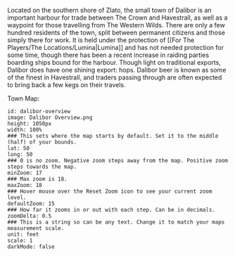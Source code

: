 Located on the southern shore of Zlato, the small town of Dalibor is an important harbour for trade between The Crown and Havestrall, as well as a waypoint for those travelling from The Western Wilds. There are only a few hundred residents of the town, split between permanent citizens and those simply there for work. It is held under the protection of [[For The Players/The Locations/Lumina|Lumina]] and has not needed protection for some time, though there has been a recent increase in raiding parties boarding ships bound for the harbour. Though light on traditional exports, Dalibor does have one shining export: hops. Dalibor beer is known as some of the finest in Havestrall, and traders passing through are often expected to bring back a few kegs on their travels.


Town Map:
```leaflet  
id: dalibor-overview  
image: Dalibor Overview.png  
height: 1050px  
width: 100%  
### This sets where the map starts by default. Set it to the middle (half) of your bounds.  
lat: 50  
long: 50  
### 0 is no zoom. Negative zoom steps away from the map. Positive zoom steps towards the map.  
minZoom: 17  
### Max zoom is 18.  
maxZoom: 18  
### Hover mouse over the Reset Zoom icon to see your current zoom level.  
defaultZoom: 15  
### How far it zooms in or out with each step. Can be in decimals.  
zoomDelta: 0.5  
### This is a string so can be any text. Change it to match your maps measurement scale.  
unit: feet  
scale: 1  
darkMode: false
```


